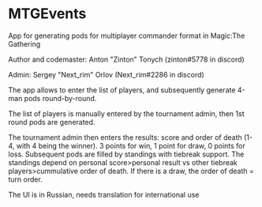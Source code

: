 # MTGEvents
App for generating pods for multiplayer commander format in Magic:The Gathering

Author and codemaster: Anton "Zinton" Tonych (zinton#5778 in discord)

Admin: Sergey "Next_rim" Orlov (Next_rim#2286 in discord)

The app allows to enter the list of players, and subsequently generate 4-man pods round-by-round. 

The list of players is manually entered by the tournament admin, then 1st round pods are generated. 

The tournament admin then enters the results: score and order of death (1-4, with 4 being the winner). 3 points for win, 1 point for draw, 0 points for loss. Subsequent pods are filled by standings with tiebreak support. The standings depend on personal score>personal result vs other tiebreak players>cummulative order of death. If there is a draw, the order of death = turn order. 

The UI is in Russian, needs translation for international use
